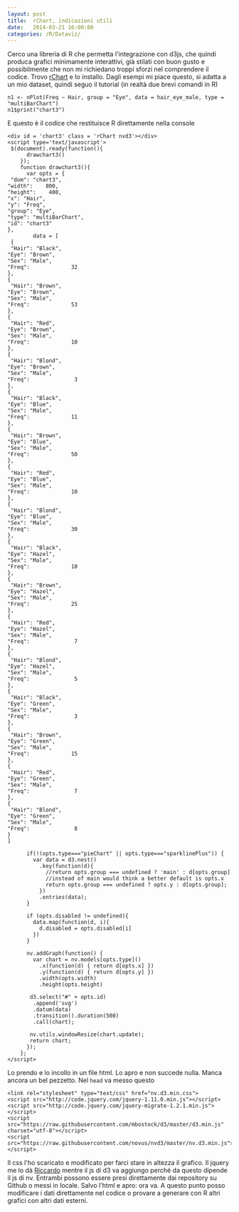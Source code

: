 ```yaml
---
layout: post
title:  rChart, indicazioni utili
date:   2014-03-21 16:00:00
categories: /R/Dataviz/
---
```


Cerco una libreria di R che permetta l'integrazione con d3js, che quindi produca grafici minimamente interattivi, già stilati con buon gusto e possibilmente che non mi richiedano troppi sforzi nel comprendere il codice. Trovo [rChart][Link-rChart] e lo installo. Dagli esempi mi piace questo, si adatta a un mio dataset, quindi seguo il tutorial (in realtà due brevi comandi in R)

    n1 <- nPlot(Freq ~ Hair, group = "Eye", data = hair_eye_male, type = "multiBarChart")
    n1$print("chart3")

E questo è il codice che restituisce R direttamente nella console 

    <div id = 'chart3' class = 'rChart nvd3'></div>
    <script type='text/javascript'>
     $(document).ready(function(){
          drawchart3()
        });
        function drawchart3(){  
          var opts = {
     "dom": "chart3",
    "width":    800,
    "height":    400,
    "x": "Hair",
    "y": "Freq",
    "group": "Eye",
    "type": "multiBarChart",
    "id": "chart3" 
    },
            data = [
     {
     "Hair": "Black",
    "Eye": "Brown",
    "Sex": "Male",
    "Freq":             32 
    },
    {
     "Hair": "Brown",
    "Eye": "Brown",
    "Sex": "Male",
    "Freq":             53 
    },
    {
     "Hair": "Red",
    "Eye": "Brown",
    "Sex": "Male",
    "Freq":             10 
    },
    {
     "Hair": "Blond",
    "Eye": "Brown",
    "Sex": "Male",
    "Freq":              3 
    },
    {
     "Hair": "Black",
    "Eye": "Blue",
    "Sex": "Male",
    "Freq":             11 
    },
    {
     "Hair": "Brown",
    "Eye": "Blue",
    "Sex": "Male",
    "Freq":             50 
    },
    {
     "Hair": "Red",
    "Eye": "Blue",
    "Sex": "Male",
    "Freq":             10 
    },
    {
     "Hair": "Blond",
    "Eye": "Blue",
    "Sex": "Male",
    "Freq":             30 
    },
    {
     "Hair": "Black",
    "Eye": "Hazel",
    "Sex": "Male",
    "Freq":             10 
    },
    {
     "Hair": "Brown",
    "Eye": "Hazel",
    "Sex": "Male",
    "Freq":             25 
    },
    {
     "Hair": "Red",
    "Eye": "Hazel",
    "Sex": "Male",
    "Freq":              7 
    },
    {
     "Hair": "Blond",
    "Eye": "Hazel",
    "Sex": "Male",
    "Freq":              5 
    },
    {
     "Hair": "Black",
    "Eye": "Green",
    "Sex": "Male",
    "Freq":              3 
    },
    {
     "Hair": "Brown",
    "Eye": "Green",
    "Sex": "Male",
    "Freq":             15 
    },
    {
     "Hair": "Red",
    "Eye": "Green",
    "Sex": "Male",
    "Freq":              7 
    },
    {
     "Hair": "Blond",
    "Eye": "Green",
    "Sex": "Male",
    "Freq":              8 
    } 
    ]
      
          if(!(opts.type==="pieChart" || opts.type==="sparklinePlus")) {
            var data = d3.nest()
              .key(function(d){
                //return opts.group === undefined ? 'main' : d[opts.group]
                //instead of main would think a better default is opts.x
                return opts.group === undefined ? opts.y : d[opts.group];
              })
              .entries(data);
          }
          
          if (opts.disabled != undefined){
            data.map(function(d, i){
              d.disabled = opts.disabled[i]
            })
          }
          
          nv.addGraph(function() {
            var chart = nv.models[opts.type]()
              .x(function(d) { return d[opts.x] })
              .y(function(d) { return d[opts.y] })
              .width(opts.width)
              .height(opts.height)

           d3.select("#" + opts.id)
            .append('svg')
            .datum(data)
            .transition().duration(500)
            .call(chart);
    
           nv.utils.windowResize(chart.update);
           return chart;
          });
        };
    </script>

Lo prendo e lo incollo in un file html. Lo apro e non succede nulla. Manca ancora un bel pezzetto. Nel <code>head</code> va messo questo

    <link rel="stylesheet" type="text/css" href="nv.d3.min.css"> 
    <script src="http://code.jquery.com/jquery-1.11.0.min.js"></script>
    <script src="http://code.jquery.com/jquery-migrate-1.2.1.min.js"></script>
    <script src="https://raw.githubusercontent.com/mbostock/d3/master/d3.min.js" charset="utf-8"></script>
    <script src="https://raw.githubusercontent.com/novus/nvd3/master/nv.d3.min.js"></script>

Il css l'ho scaricato e modificato per farci stare in altezza il grafico. Il jquery me lo dà [Riccardo][Link-Riccardo] mentre il js di d3 va aggiungo perché da questo dipende il js di nv. Entrambi possono essere presi direttamente dai repository su Github o messi in locale. 
Salvo l'html e apro: ora va. A questo punto posso modificare i dati direttamente nel codice o provare a generare con R altri grafici con altri dati esterni.

[Link-rChart]: http://rcharts.io
[Link-Riccardo]: http://riccardoscalco.github.io